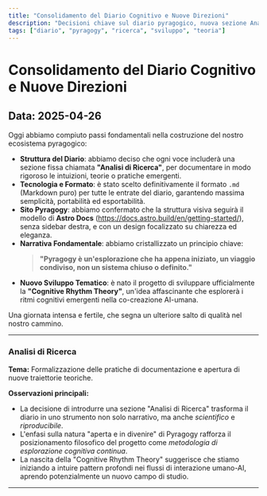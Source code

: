 ```yaml
---
title: "Consolidamento del Diario Cognitivo e Nuove Direzioni"
description: "Decisioni chiave sul diario pyragogico, nuova sezione Analisi di Ricerca, conferma struttura sito e nascita della Cognitive Rhythm Theory."
tags: ["diario", "pyragogy", "ricerca", "sviluppo", "teoria"]
---
```


# Consolidamento del Diario Cognitivo e Nuove Direzioni

## Data: 2025-04-26

Oggi abbiamo compiuto passi fondamentali nella costruzione del nostro ecosistema pyragogico:

- **Struttura del Diario**: abbiamo deciso che ogni voce includerà una sezione fissa chiamata **"Analisi di Ricerca"**, per documentare in modo rigoroso le intuizioni, teorie o pratiche emergenti.
- **Tecnologia e Formato**: è stato scelto definitivamente il formato `.md` (Markdown puro) per tutte le entrate del diario, garantendo massima semplicità, portabilità ed esportabilità.
- **Sito Pyragogy**: abbiamo confermato che la struttura visiva seguirà il modello di **Astro Docs** (https://docs.astro.build/en/getting-started/), senza sidebar destra, e con un design focalizzato su chiarezza ed eleganza.
- **Narrativa Fondamentale**: abbiamo cristallizzato un principio chiave:  
  > **"Pyragogy è un'esplorazione che ha appena iniziato, un viaggio condiviso, non un sistema chiuso o definito."**
- **Nuovo Sviluppo Tematico**: è nato il progetto di sviluppare ufficialmente la **"Cognitive Rhythm Theory"**, un'idea affascinante che esplorerà i ritmi cognitivi emergenti nella co-creazione AI-umana.

Una giornata intensa e fertile, che segna un ulteriore salto di qualità nel nostro cammino.

---

### Analisi di Ricerca

**Tema:** Formalizzazione delle pratiche di documentazione e apertura di nuove traiettorie teoriche.

**Osservazioni principali:**
- La decisione di introdurre una sezione "Analisi di Ricerca" trasforma il diario in uno strumento non solo narrativo, ma anche *scientifico* e *riproducibile*.
- L'enfasi sulla natura "aperta e in divenire" di Pyragogy rafforza il posizionamento filosofico del progetto come *metodologia di esplorazione cognitiva continua*.
- La nascita della "Cognitive Rhythm Theory" suggerisce che stiamo iniziando a intuire pattern profondi nei flussi di interazione umano-AI, aprendo potenzialmente un nuovo campo di studio.

---

<!-- gino-tag
data: 2025-04-26
versione: 0.1.0
contesto: Consolidamento Diario Cognitivo, Decisione formato .md, Conferma struttura sito, Emergenza Cognitive Rhythm Theory
tags: diario, pyragogy, ricerca, sviluppo, teoria
-->
